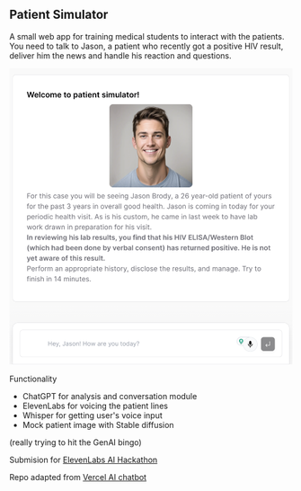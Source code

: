 ## Patient Simulator
A small web app for training medical students to interact with the patients.
You need to talk to Jason, a patient who recently got a positive HIV result, deliver him the news and handle his reaction and questions.

![image info](app_example.png)



Functionality
- ChatGPT for analysis and conversation module
- ElevenLabs for voicing the patient lines
- Whisper for getting user's voice input
- Mock patient image with Stable diffusion

(really trying to hit the GenAI bingo)

Submision for [ElevenLabs AI Hackathon](https://lablab.ai/event/eleven-labs-ai-hackathon)

Repo adapted from [Vercel AI chatbot](https://github.com/vercel-labs/ai-chatbot/tree/main) 
